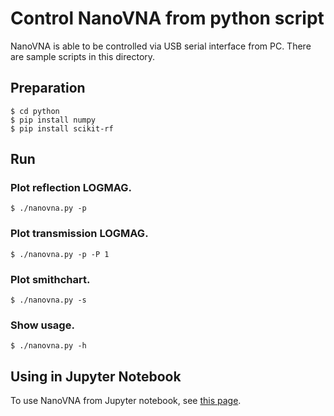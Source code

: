 # Control NanoVNA from python script

NanoVNA is able to be controlled via USB serial interface from PC. There are sample scripts in this directory.

## Preparation

    $ cd python
    $ pip install numpy
    $ pip install scikit-rf   

## Run

### Plot reflection LOGMAG.

    $ ./nanovna.py -p

### Plot transmission LOGMAG.

    $ ./nanovna.py -p -P 1

### Plot smithchart.

    $ ./nanovna.py -s

### Show usage.

    $ ./nanovna.py -h

## Using in Jupyter Notebook

To use NanoVNA from Jupyter notebook, see [this page](/python/NanoVNA-example.ipynb).
